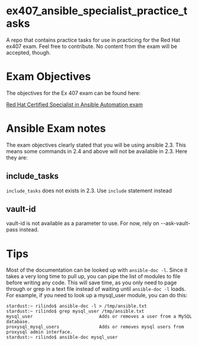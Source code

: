 # ex407_ansible_specialist_practice_tasks
A repo that contains practice tasks for use in practicing for the Red Hat ex407 exam. Feel free to contribute. No content from the exam will be accepted, though.

# Exam Objectives

The objectives for the Ex 407 exam can be found here:


[Red Hat Certified Specialist in Ansible Automation exam](https://www.redhat.com/en/services/training/ex407-red-hat-certified-specialist-in-ansible-automation-exam)

# Ansible Exam notes

The exam objectives clearly stated that you will be using ansible 2.3. This means some commands in 2.4 and above will not be available in 2.3. Here they are:

## include_tasks

`include_tasks` does not exists in 2.3. Use `include` statement instead

## vault-id

vault-id is not available as a parameter to use. For now, rely on --ask-vault-pass instead.

# Tips

Most of the documentation can be looked up with `ansible-doc -l`. Since it takes a very long time to pull up, you can pipe the list of modules to file before writing any code. This will save time, as you only need to page through or grep in a text file instead of waiting until `ansible-doc -l` loads.  For example, if you need to look up a mysql_user module, you can do this:

```
stardust:~ rilindo$ ansible-doc -l > /tmp/ansible.txt
stardust:~ rilindo$ grep mysql_user /tmp/ansible.txt 
mysql_user                         Adds or removes a user from a MySQL database.                                                   
proxysql_mysql_users               Adds or removes mysql users from proxysql admin interface.                                      
stardust:~ rilindo$ ansible-doc mysql_user
```

